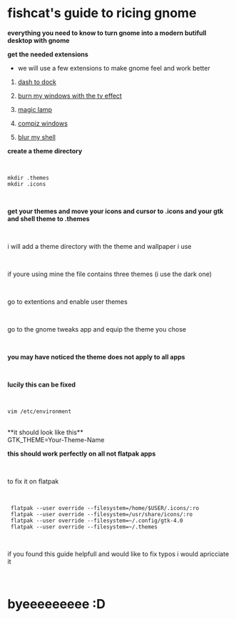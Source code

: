 # fishcat's guide to ricing gnome
**everything you need to know to turn gnome into a modern butifull desktop with gnome**


**get the needed extensions**

 - we will use a few extensions to make gnome feel and work better

1. [dash to dock](https://extensions.gnome.org/extension/307/dash-to-dock/)

2. [burn my windows with the tv effect](https://extensions.gnome.org/extension/4679/burn-my-windows/)

3. [magic lamp](https://extensions.gnome.org/extension/3740/compiz-alike-magic-lamp-effect/)

4. [compiz windows](https://extensions.gnome.org/extension/3210/compiz-windows-effect/)

5. [blur my shell](https://extensions.gnome.org/extension/3193/blur-my-shell/)  <br>
 

**create a theme directory**

<br>

    mkdir .themes
    mkdir .icons

<br>
 
 **get your themes and move your icons and cursor to .icons and your gtk and shell theme to .themes**

<br>

i will add a theme directory with the theme and wallpaper i use

<br>
 
if youre using mine the file contains three themes (i use the dark one)

<br>

go to extentions and enable user themes 

<br>

go to the gnome tweaks app and equip the theme you chose 

<br>

**you may have noticed the theme does not apply to all apps**

<br>

**lucily this can be fixed**

<br>

    vim /etc/environment  

<br>
**it should look like this**

<br>
     GTK_THEME=Your-Theme-Name

<br>

**this should work perfectly on all not flatpak apps**

<br>

to fix it on flatpak

<br>


     flatpak --user override --filesystem=/home/$USER/.icons/:ro
     flatpak --user override --filesystem=/usr/share/icons/:ro 
     flatpak --user override --filesystem=~/.config/gtk-4.0
     flatpak --user override --filesystem=~/.themes


<br>

if you found this guide helpfull and would like to fix typos i would apricciate it 

<br>

# byeeeeeeeee :D
     




     




